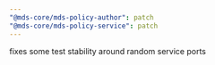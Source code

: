 ```yaml
---
"@mds-core/mds-policy-author": patch
"@mds-core/mds-policy-service": patch
---
```


fixes some test stability around random service ports
